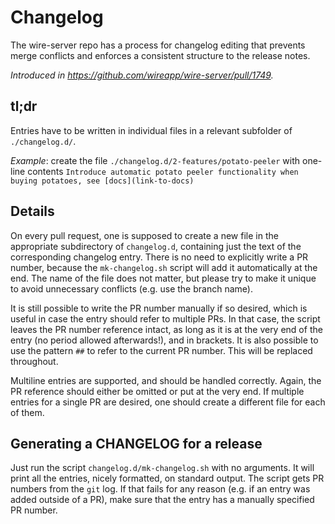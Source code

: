 # Changelog

The wire-server repo has a process for changelog editing that prevents
merge conflicts and enforces a consistent structure to the release
notes.

*Introduced in https://github.com/wireapp/wire-server/pull/1749.*

## tl;dr

Entries have to be written in individual files in a relevant subfolder of `./changelog.d/`.

*Example*: create the file `./changelog.d/2-features/potato-peeler` with one-line contents `Introduce automatic potato peeler functionality when buying potatoes, see [docs](link-to-docs)`

## Details

On every pull request, one is supposed to create a new file in the
appropriate subdirectory of `changelog.d`, containing just the text of
the corresponding changelog entry. There is no need to explicitly
write a PR number, because the `mk-changelog.sh` script will add it
automatically at the end. The name of the file does not matter, but
please try to make it unique to avoid unnecessary conflicts (e.g. use
the branch name).

It is still possible to write the PR number manually if so desired,
which is useful in case the entry should refer to multiple PRs. In
that case, the script leaves the PR number reference intact, as long
as it is at the very end of the entry (no period allowed afterwards!),
and in brackets. It is also possible to use the pattern `##` to refer
to the current PR number. This will be replaced throughout.

Multiline entries are supported, and should be handled
correctly. Again, the PR reference should either be omitted or put at
the very end. If multiple entries for a single PR are desired, one
should create a different file for each of them.

## Generating a CHANGELOG for a release

Just run the script `changelog.d/mk-changelog.sh` with no
arguments. It will print all the entries, nicely formatted, on
standard output. The script gets PR numbers from the `git` log. If
that fails for any reason (e.g. if an entry was added outside of a
PR), make sure that the entry has a manually specified PR number.
